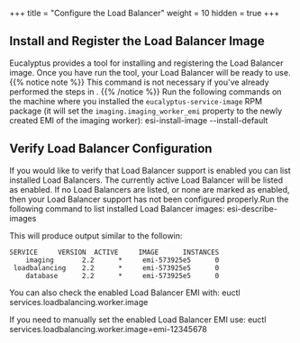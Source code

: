 +++
title = "Configure the Load Balancer"
weight = 10
hidden = true
+++


## Install and Register the Load Balancer Image
Eucalyptus provides a tool for installing and registering the Load Balancer image. Once you have run the tool, your Load Balancer will be ready to use.
{{% notice note %}}
This command is not necessary if you've already performed the steps in . 
{{% /notice %}}
Run the following commands on the machine where you installed the `eucalyptus-service-image` RPM package (it will set the `imaging.imaging_worker_emi` property to the newly created EMI of the imaging worker): 
    esi-install-image --install-default


## Verify Load Balancer Configuration
If you would like to verify that Load Balancer support is enabled you can list installed Load Balancers. The currently active Load Balancer will be listed as enabled. If no Load Balancers are listed, or none are marked as enabled, then your Load Balancer support has not been configured properly.Run the following command to list installed Load Balancer images: 
    esi-describe-images

This will produce output similar to the followin: 


    SERVICE     VERSION  ACTIVE     IMAGE      INSTANCES
        imaging       2.2      *     emi-573925e5      0
     loadbalancing    2.2      *     emi-573925e5      0
        database      2.2      *     emi-573925e5      0

You can also check the enabled Load Balancer EMI with: 
    euctl services.loadbalancing.worker.image

If you need to manually set the enabled Load Balancer EMI use: 
    euctl services.loadbalancing.worker.image=emi-12345678

